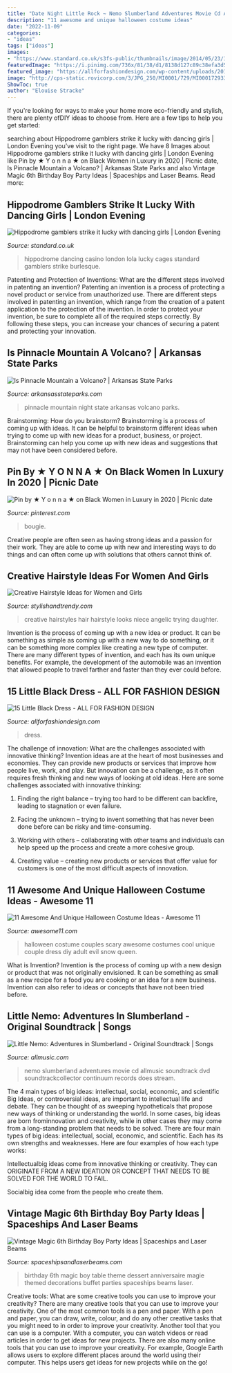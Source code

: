 ```yaml
---
title: "Date Night Little Rock ~ Nemo Slumberland Adventures Movie Cd Allmusic Soundtrack Dvd Soundtrackcollector Continuum Records Does Stream"
description: "11 awesome and unique halloween costume ideas"
date: "2022-11-09"
categories:
- "ideas"
tags: ["ideas"]
images:
- "https://www.standard.co.uk/s3fs-public/thumbnails/image/2014/05/23/10/23-burlesque-(Read-Only).jpg"
featuredImage: "https://i.pinimg.com/736x/81/38/d1/8138d127c89c38efa3d52b523d22c3ba.jpg"
featured_image: "https://allforfashiondesign.com/wp-content/uploads/2013/05/little-dress-2.jpg"
image: "http://cps-static.rovicorp.com/3/JPG_250/MI0001/729/MI0001729331.jpg?partner=allrovi.com"
ShowToc: true
author: "Elouise Stracke"
---
```



If you're looking for ways to make your home more eco-friendly and stylish, there are plenty ofDIY ideas to choose from. Here are a few tips to help you get started: 

	

		
searching about Hippodrome gamblers strike it lucky with dancing girls | London Evening you've visit to the right page. We have 8 Images about Hippodrome gamblers strike it lucky with dancing girls | London Evening like Pin by ★ Y o n n a ★ on Black Women in Luxury in 2020 | Picnic date, Is Pinnacle Mountain a Volcano? | Arkansas State Parks and also Vintage Magic 6th Birthday Boy Party Ideas | Spaceships and Laser Beams. Read more:
		
    
## Hippodrome Gamblers Strike It Lucky With Dancing Girls | London Evening

<img loading=lazy src="https://www.standard.co.uk/s3fs-public/thumbnails/image/2014/05/23/10/23-burlesque-(Read-Only).jpg" onerror="this.onerror=null;this.src='https://tse3.mm.bing.net/th?id=OIP.TziHJLqsqyuglTqQ2sbgmgHaE7&amp;pid=15.1';" alt="Hippodrome gamblers strike it lucky with dancing girls | London Evening">

_Source: standard.co.uk_

>hippodrome dancing casino london lola lucky cages standard gamblers strike burlesque. 

	

Patenting and Protection of Inventions: What are the different steps involved in patenting an invention?
Patenting an invention is a process of protecting a novel product or service from unauthorized use. There are different steps involved in patenting an invention, which range from the creation of a patent application to the protection of the invention. In order to protect your invention, be sure to complete all of the required steps correctly. By following these steps, you can increase your chances of securing a patent and protecting your innovation.

    
## Is Pinnacle Mountain A Volcano? | Arkansas State Parks

<img loading=lazy src="https://www.arkansasstateparks.com/sites/default/files/styles/basic_slideshow/public/basic-slideshow/2018-04/pinnacle-mt-state-park-night-1000x600.jpg?itok=frPXVfwB" onerror="this.onerror=null;this.src='https://tse3.mm.bing.net/th?id=OIP.Qpk-uAUMBmEP3aKK7fSb_QHaEc&amp;pid=15.1';" alt="Is Pinnacle Mountain a Volcano? | Arkansas State Parks">

_Source: arkansasstateparks.com_

>pinnacle mountain night state arkansas volcano parks. 

	

Brainstorming: How do you brainstorm?
Brainstorming is a process of coming up with ideas. It can be helpful to brainstorm different ideas when trying to come up with new ideas for a product, business, or project. Brainstorming can help you come up with new ideas and suggestions that may not have been considered before.

    
## Pin By ★ Y O N N A ★ On Black Women In Luxury In 2020 | Picnic Date

<img loading=lazy src="https://i.pinimg.com/736x/81/38/d1/8138d127c89c38efa3d52b523d22c3ba.jpg" onerror="this.onerror=null;this.src='https://tse3.mm.bing.net/th?id=OIP.roLbO_pDbyc-5Y_DN1schAHaJ3&amp;pid=15.1';" alt="Pin by ★ Y o n n a ★ on Black Women in Luxury in 2020 | Picnic date">

_Source: pinterest.com_

>bougie. 

	

Creative people are often seen as having strong ideas and a passion for their work. They are able to come up with new and interesting ways to do things and can often come up with solutions that others cannot think of.

    
## Creative Hairstyle Ideas For Women And Girls

<img loading=lazy src="http://www.stylishandtrendy.com/wp-content/uploads/2015/04/creative-hairstyle-2.jpg" onerror="this.onerror=null;this.src='https://tse2.mm.bing.net/th?id=OIP.LGRiTuExWmaNKi4F2-QV8QHaJ3&amp;pid=15.1';" alt="Creative Hairstyle Ideas for Women and Girls">

_Source: stylishandtrendy.com_

>creative hairstyles hair hairstyle looks niece angelic trying daughter. 

	

Invention is the process of coming up with a new idea or product. It can be something as simple as coming up with a new way to do something, or it can be something more complex like creating a new type of computer. There are many different types of invention, and each has its own unique benefits. For example, the development of the automobile was an invention that allowed people to travel farther and faster than they ever could before.

    
## 15 Little Black Dress - ALL FOR FASHION DESIGN

<img loading=lazy src="https://allforfashiondesign.com/wp-content/uploads/2013/05/little-dress-2.jpg" onerror="this.onerror=null;this.src='https://tse4.mm.bing.net/th?id=OIP.nwuWN2ys51i3MdPEZFCh6AAAAA&amp;pid=15.1';" alt="15 Little Black Dress - ALL FOR FASHION DESIGN">

_Source: allforfashiondesign.com_

>dress. 

	

The challenge of innovation: What are the challenges associated with innovative thinking?
Invention ideas are at the heart of most businesses and economies. They can provide new products or services that improve how people live, work, and play. But innovation can be a challenge, as it often requires fresh thinking and new ways of looking at old ideas. Here are some challenges associated with innovative thinking:
1) Finding the right balance – trying too hard to be different can backfire, leading to stagnation or even failure.

2) Facing the unknown – trying to invent something that has never been done before can be risky and time-consuming.

3) Working with others – collaborating with other teams and individuals can help speed up the process and create a more cohesive group.

4) Creating value – creating new products or services that offer value for customers is one of the most difficult aspects of innovation.

    
## 11 Awesome And Unique Halloween Costume Ideas - Awesome 11

<img loading=lazy src="http://www.awesome11.com/wp-content/uploads/2016/06/Scary-Halloween-Costume-Ideas-for-Couples.jpg" onerror="this.onerror=null;this.src='https://tse4.mm.bing.net/th?id=OIP.NN6Iigi3tBHKRlPcoKrphQHaK7&amp;pid=15.1';" alt="11 Awesome And Unique Halloween Costume Ideas - Awesome 11">

_Source: awesome11.com_

>halloween costume couples scary awesome costumes cool unique couple dress diy adult evil snow queen. 

	

What is Invention?
Invention is the process of coming up with a new design or product that was not originally envisioned. It can be something as small as a new recipe for a food you are cooking or an idea for a new business. Invention can also refer to ideas or concepts that have not been tried before.

    
## Little Nemo: Adventures In Slumberland - Original Soundtrack | Songs

<img loading=lazy src="http://cps-static.rovicorp.com/3/JPG_250/MI0001/729/MI0001729331.jpg?partner=allrovi.com" onerror="this.onerror=null;this.src='https://tse4.mm.bing.net/th?id=OIP.9QG2xuhSOs7s3Sv21yhRvQAAAA&amp;pid=15.1';" alt="Little Nemo: Adventures in Slumberland - Original Soundtrack | Songs">

_Source: allmusic.com_

>nemo slumberland adventures movie cd allmusic soundtrack dvd soundtrackcollector continuum records does stream. 

	

The 4 main types of big ideas: intellectual, social, economic, and scientific
Big Ideas, or controversial ideas, are important to intellectual life and debate. They can be thought of as sweeping hypotheticals that propose new ways of thinking or understanding the world. In some cases, big ideas are born frominnovation and creativity, while in other cases they may come from a long-standing problem that needs to be solved.
There are four main types of big ideas: intellectual, social, economic, and scientific. Each has its own strengths and weaknesses. Here are four examples of how each type works:

 Intellectualbig ideas come from innovative thinking or creativity. They can ORIGINATE FROM A NEW IDEATION OR CONCEPT THAT NEEDS TO BE SOLVED FOR THE WORLD TO FAIL. 

Socialbig idea come from the people who create them.

    
## Vintage Magic 6th Birthday Boy Party Ideas | Spaceships And Laser Beams

<img loading=lazy src="http://spaceshipsandlaserbeams.com/wp-content/uploads/2015/09/vintage-magic-dessert-table-600x600.jpg" onerror="this.onerror=null;this.src='https://tse2.mm.bing.net/th?id=OIP.XyV5atm1kq3DQsibgXIIVQHaHa&amp;pid=15.1';" alt="Vintage Magic 6th Birthday Boy Party Ideas | Spaceships and Laser Beams">

_Source: spaceshipsandlaserbeams.com_

>birthday 6th magic boy table theme dessert anniversaire magie themed decorations buffet parties spaceships beams laser. 

	

Creative tools: What are some creative tools you can use to improve your creativity?
There are many creative tools that you can use to improve your creativity. One of the most common tools is a pen and paper. With a pen and paper, you can draw, write, colour, and do any other creative tasks that you might need to in order to improve your creativity. Another tool that you can use is a computer. With a computer, you can watch videos or read articles in order to get ideas for new projects. There are also many online tools that you can use to improve your creativity. For example, Google Earth allows users to explore different places around the world using their computer. This helps users get ideas for new projects while on the go!

